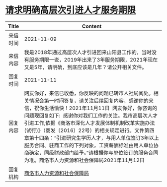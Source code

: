 # <a href="http://www.shangluo.gov.cn/zmhd/ldxxxx.jsp?urltype=leadermail.LeaderMailContentUrl&wbtreeid=1112&leadermailid=8168">请求明确高层次引进人才服务期限</a>
|Title|Content|
|:---:|---|
|来信时间|2021-11-09|
|来信内容|我是2018年通过高层次人才引进回来山阳县工作的，当时没有服务期限一说，2019年出来了3年服务期限，2021年现在又是5年，请明确，到底应该是几年？请公开相关文件。|
|回复时间|2021-11-11|
|回复内容|网友你好，来信已收悉，你反映的问题已转市人社局阅处。相关情况会第一时间答复，请关注后续回复内容，感谢你的来信，祝你生活愉快！2021年11月11日  网友你好，你咨询的问题现回复如下:  感谢你对我们工作的关注。我市高层次人才引进工作,依据《商洛市深化人才发展体制机制改革实施办法(试行)》（商发〔2016〕22号）的相关规定进行。文件第四章第十四条：“引进研究生学历人才，与用人单位签订3年以上服务合同、驻商工作的下列对象，工资薪酬标准由用人单位协商确定，同级财政部门给予。”请根据你与单位签订的服务合同为准。商洛市人力资源和社会保障局2021年11月12日|
|回复机构|<a href="../../categories/agencies/商洛市人力资源和社会保障局.md">商洛市人力资源和社会保障局</a>|
